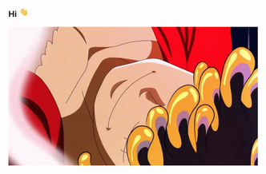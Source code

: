 ### Hi <img alt="Image description" src="waving-hand.gif" title="Hello" width="20" height="20"/>
<img src="joy-boy-joy-boy-smile.gif" alt="luffy" width="498" height="278" loop=infinite>
